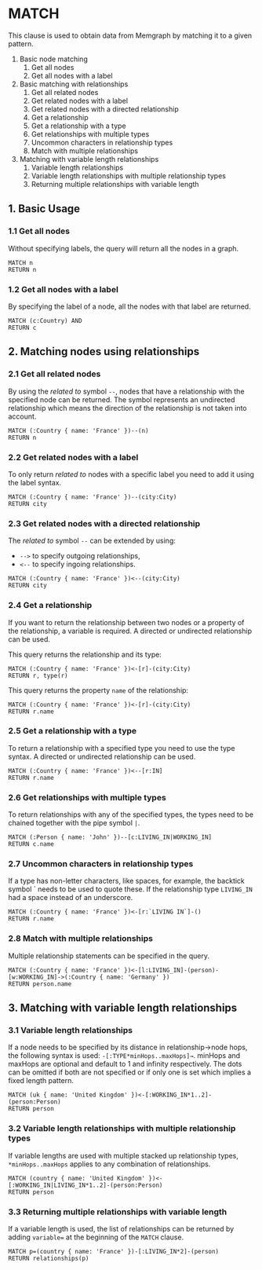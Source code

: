 # MATCH

This clause is used to obtain data from Memgraph by matching it to a given pattern.

1. Basic node matching
    1. Get all nodes
    2. Get all nodes with a label
2. Basic matching with relationships
    1. Get all related nodes
    2. Get related nodes with a label
    3. Get related nodes with a directed relationship
    4. Get a relationship
    5. Get a relationship with a type
    6. Get relationships with multiple types
    7. Uncommon characters in relationship types 
    8. Match with multiple relationships
3. Matching with variable length relationships
    1. Variable length relationships
    2. Variable length relationships with multiple relationship types
    3. Returning multiple relationships with variable length

## 1. Basic Usage

### 1.1 Get all nodes

Without specifying labels, the query will return all the nodes in a graph.

```openCypher
MATCH n 
RETURN n
```

### 1.2 Get all nodes with a label

By specifying the label of a node, all the nodes with that label are returned.

```openCypher
MATCH (c:Country) AND 
RETURN c
```

## 2. Matching nodes using relationships

### 2.1 Get all related nodes

By using the *related to* symbol `--`, nodes that have a relationship with the specified node can be returned.
The symbol represents an undirected relationship which means the direction of the relationship is not taken into account.

```openCypher
MATCH (:Country { name: 'France' })--(n)
RETURN n
```

### 2.2 Get related nodes with a label

To only return *related to* nodes with a specific label you need to add it using the label syntax.

```openCypher
MATCH (:Country { name: 'France' })--(city:City)
RETURN city
```

### 2.3 Get related nodes with a directed relationship

The *related to* symbol `--` can be extended by using:
 * `-->` to specify outgoing relationships,
 * `<--` to specify ingoing relationships.

```openCypher
MATCH (:Country { name: 'France' })<--(city:City)
RETURN city
```

### 2.4 Get a relationship

If you want to return the relationship between two nodes or a property of the relationship, a variable is required.
A directed or undirected relationship can be used.

This query returns the relationship and its type:

```openCypher
MATCH (:Country { name: 'France' })<-[r]-(city:City)
RETURN r, type(r)
```

This query returns the property `name` of the relationship:

```openCypher
MATCH (:Country { name: 'France' })<-[r]-(city:City)
RETURN r.name
```

### 2.5 Get a relationship with a type

To return a relationship with a specified type you need to use the type syntax.
A directed or undirected relationship can be used.

```openCypher
MATCH (:Country { name: 'France' })<--[r:IN]
RETURN r.name
```

### 2.6 Get relationships with multiple types

To return relationships with any of the specified types, the types need to be chained together with the pipe symbol `|`.

```openCypher
MATCH (:Person { name: 'John' })--[c:LIVING_IN|WORKING_IN]
RETURN c.name
```

### 2.7 Uncommon characters in relationship types 

If a type has non-letter characters, like spaces, for example, the backtick symbol \` needs to be used to quote these.
If the relationship type `LIVING_IN` had a space instead of an underscore.

```openCypher
MATCH (:Country { name: 'France' })<-[r:`LIVING IN`]-()
RETURN r.name
```

### 2.8 Match with multiple relationships

Multiple relationship statements can be specified in the query.

```openCypher
MATCH (:Country { name: 'France' })<-[l:LIVING_IN]-(person)-[w:WORKING_IN]->(:Country { name: 'Germany' })
RETURN person.name
```

## 3. Matching with variable length relationships

### 3.1 Variable length relationships

If a node needs to be specified by its distance in relationship→node hops, the following syntax is used: `-[:TYPE*minHops..maxHops]→`.
minHops and maxHops are optional and default to 1 and infinity respectively. The dots can be omitted if both are not specified or if 
only one is set which implies a fixed length pattern.

```openCypher
MATCH (uk { name: 'United Kingdom' })<-[:WORKING_IN*1..2]-(person:Person)
RETURN person
```

### 3.2 Variable length relationships with multiple relationship types

If variable lengths are used with multiple stacked up relationship types, `*minHops..maxHops` applies to any combination of relationships.

```openCypher
MATCH (country { name: 'United Kingdom' })<-[:WORKING_IN|LIVING_IN*1..2]-(person:Person)
RETURN person
```

### 3.3 Returning multiple relationships with variable length

If a variable length is used, the list of relationships can be returned by adding `variable=` at the beginning of the `MATCH` clause.

```openCypher
MATCH p=(country { name: 'France' })-[:LIVING_IN*2]-(person)
RETURN relationships(p)
```
